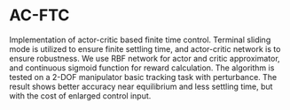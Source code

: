# AC-FTC
Implementation of actor-critic based finite time control.
Terminal sliding mode is utilized to ensure finite settling time, and actor-critic network is to ensure robustness.
We use RBF network for actor and critic approximator, and continuous sigmoid function for reward calculation.
The algorithm is tested on a 2-DOF manipulator basic tracking task with perturbance.
The result shows better accuracy near equilibrium and less settling time, but with the cost of enlarged control input.
